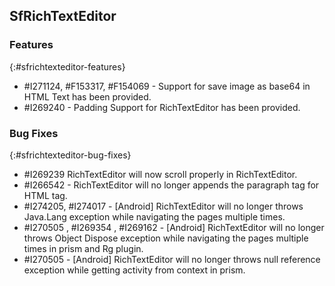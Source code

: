 ## SfRichTextEditor

### Features
{:#sfrichtexteditor-features}
* \#I271124, \#F153317, \#F154069 - Support for save image as base64 in HTML Text has been provided. 
* \#I269240 - Padding Support for RichTextEditor has been provided.

### Bug Fixes
{:#sfrichtexteditor-bug-fixes}
* \#I269239 RichTextEditor will now scroll properly in RichTextEditor.
* \#I266542 - RichTextEditor will no longer appends the paragraph tag for HTML tag.
* \#I274205, \#I274017 - [Android] RichTextEditor will no longer throws Java.Lang exception while navigating the pages multiple times. 
* \#I270505 , \#I269354 , \#I269162  - [Android] RichTextEditor will no longer throws Object Dispose exception while navigating the pages multiple times in prism and Rg plugin.  
* \#I270505 - [Android] RichTextEditor will no longer throws null reference exception while getting activity from context in prism. 


